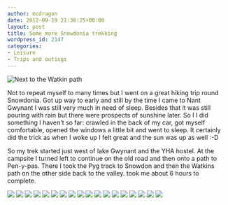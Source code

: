 ```yaml
---
author: mcdragon
date: 2012-09-19 21:36:25+00:00
layout: post
title: Some more Snowdonia trekking
wordpress_id: 2147
categories:
- Leisure
- Trips and outings
---
```


![](https://img.mcdowell.si/2012/09/2012-08-26-16.36.181-1.jpg "Next to the Watkin path")

Not to repeat myself to many times but I went on a great hiking trip round Snowdonia. Got up way to early and still by the time I came to Nant Gwynant I was still very much in need of sleep. Besides that it was still pouring with rain but there were prospects of sunshine later. So I I did something I haven't so far: crawled in the back of my car, got myself comfortable, opened the windows a little bit and went to sleep. It certainly did the trick as when I woke up I felt great and the sun was up as well :-D

So my trek started just west of lake Gwynant and the YHA hostel. At the campsite I turned left to continue on the old road and then onto a path to Pen-y-pas. There I took the Pyg track to Snowdon and then the Watkins path on the other side back to the valley. took me about 6 hours to complete.

![](https://img.mcdowell.si/2012/09/2012-08-26-10.13.04-1.jpg)
![](https://img.mcdowell.si/2012/09/2012-08-26-11.25.17-1.jpg)
![](https://img.mcdowell.si/2012/09/2012-08-26-11.59.26-1.jpg)
![](https://img.mcdowell.si/2012/09/2012-08-26-13.17.55-1.jpg)
![](https://img.mcdowell.si/2012/09/2012-08-26-13.28.36-1.jpg)
![](https://img.mcdowell.si/2012/09/2012-08-26-14.07.31-1.jpg)
![](https://img.mcdowell.si/2012/09/2012-08-26-14.08.28-1.jpg)
![](https://img.mcdowell.si/2012/09/IMG_2192-1.jpg)
![](https://img.mcdowell.si/2012/09/IMG_2193-1.jpg)
![](https://img.mcdowell.si/2012/09/IMG_2194-1.jpg)
![](https://img.mcdowell.si/2012/09/IMG_2195-1.jpg)
![](https://img.mcdowell.si/2012/09/IMG_2196-1.jpg)
![](https://img.mcdowell.si/2012/09/IMG_2197-1.jpg)
![](https://img.mcdowell.si/2012/09/IMG_2198-1.jpg)
![](https://img.mcdowell.si/2012/09/IMG_2200-1.jpg)
![](https://img.mcdowell.si/2012/09/IMG_2206-1.jpg)
![](https://img.mcdowell.si/2012/09/IMG_2207-1.jpg)
![](https://img.mcdowell.si/2012/09/IMG_2209-1.jpg)